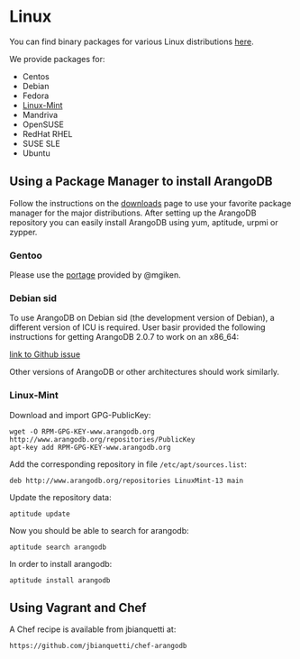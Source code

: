 <a name="linux"></a>
# Linux

You can find binary packages for various Linux distributions
[here](http://www.arangodb.org/download/).

We provide packages for:

- Centos
- Debian
- Fedora
- [Linux-Mint](#linux-mint)
- Mandriva
- OpenSUSE
- RedHat RHEL
- SUSE SLE
- Ubuntu


<a name="using_a_package_manager_to_install_arangodb"></a>
## Using a Package Manager to install ArangoDB

Follow the instructions on the [downloads](http://www.arangodb.org/download)
page to use your favorite package manager for the major distributions. After
setting up the ArangoDB repository you can easily install ArangoDB using yum,
aptitude, urpmi or zypper.


<a name="gentoo"></a>
### Gentoo

Please use the [portage](https://github.com/mgiken/portage-overlay/tree/master/dev-db/ArangoDB)
provided by @mgiken.

<a name="debian_sid"></a>
### Debian sid

To use ArangoDB on Debian sid (the development version of Debian), a different version
of ICU is required. User basir provided the following instructions for getting ArangoDB 2.0.7
to work on an x86_64:

[link to Github issue](https://github.com/triAGENS/ArangoDB/issues/865)

Other versions of ArangoDB or other architectures should work similarly.

<a name="linux-mint"></a>
### Linux-Mint

Download and import GPG-PublicKey:

    wget -O RPM-GPG-KEY-www.arangodb.org http://www.arangodb.org/repositories/PublicKey
    apt-key add RPM-GPG-KEY-www.arangodb.org

Add the corresponding repository in file  `/etc/apt/sources.list`:

    deb http://www.arangodb.org/repositories LinuxMint-13 main

Update the repository data:

    aptitude update

Now you should be able to search for arangodb:

    aptitude search arangodb

In order to install arangodb:

    aptitude install arangodb


<a name="using_vagrant_and_chef"></a>
## Using Vagrant and Chef

A Chef recipe is available from jbianquetti at:

    https://github.com/jbianquetti/chef-arangodb

